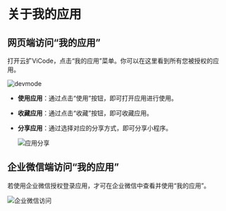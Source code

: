 # 关于我的应用

## 网页端访问“我的应用”

打开云扩ViCode，点击“我的应用”菜单。你可以在这里看到所有您被授权的应用。

![devmode](https://docimages.blob.core.chinacloudapi.cn/images/Kris/Apps/myapp20210426.png)

- **使用应用**：通过点击“使用”按钮，即可打开应用进行使用。
- **收藏应用**：通过点击“收藏”按钮，即可收藏应用。
- **分享应用**：通过选择对应的分享方式，即可分享小程序。

    ![应用分享](https://docimages.blob.core.chinacloudapi.cn/images/Kris/Apps/sharemypanel20210326.png)

## 企业微信端访问“我的应用”

若使用企业微信授权登录应用，才可在企业微信中查看并使用“我的应用”。

![企业微信访问](https://docimages.blob.core.chinacloudapi.cn/images/Kris/Apps/mypanelbywechat20210326.png)
